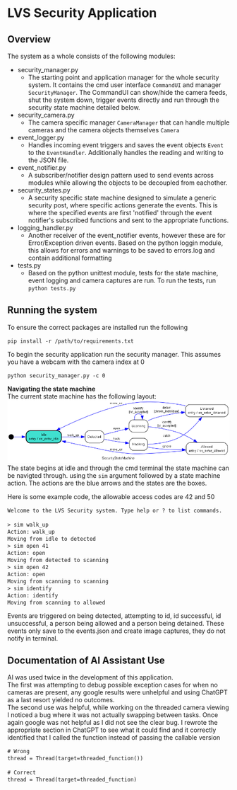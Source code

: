 # LVS Security Application

## Overview
The system as a whole consists of the following modules:
 - security_manager.py
	- The starting point and application manager for the whole security system. It contains the cmd user interface `CommandUI` and manager `SecurityManager`. The CommandUI can show/hide the camera feeds, shut the system down, trigger events directly and run through the security state machine detailed below.
 - security_camera.py
	- The camera specific manager `CameraManager` that can handle multiple cameras and the camera objects themselves `Camera`
 - event_logger.py
	- Handles incoming event triggers and saves the event objects `Event` to the `EventHandler`. Additionally handles the reading and writing to the JSON file.
 - event_notifier.py
	- A subscriber/notifier design pattern used to send events across modules while allowing the objects to be decoupled from eachother.
 - security_states.py
	- A security specific state machine designed to simulate a generic security post, where specific actions generate the events. This is where the specified events are first 'notified' through the event notifier's subscribed functions and sent to the appropriate functions.
 - logging_handler.py
	- Another receiver of the event_notifier events, however these are for Error/Exception driven events. Based on the python loggin module, this allows for errors and warnings to be saved to errors.log and contain additional formatting
 - tests.py
	- Based on the python unittest module, tests for the state machine, event logging and camera captures are run. To run the tests, run `python tests.py`

## Running the system
To ensure the correct packages are installed run the following
```
pip install -r /path/to/requirements.txt
```
To begin the security application run the security manager. This assumes you have a webcam with the camera index at 0
```
python security_manager.py -c 0
```
__Navigating the state machine__  
The current state machine has the following layout:
![alt text](SecurityStateMachine.png "Title")
The state begins at idle and through the cmd terminal the state machine can be navigted through. using the `sim` argument followed by a state machine action. The actions are the blue arrows and the states are the boxes.

Here is some example code, the allowable access codes are 42 and 50
```
Welcome to the LVS Security system. Type help or ? to list commands.

> sim walk_up
Action: walk_up
Moving from idle to detected
> sim open 41
Action: open
Moving from detected to scanning
> sim open 42
Action: open
Moving from scanning to scanning
> sim identify
Action: identify
Moving from scanning to allowed
```

Events are triggered on being detected, attempting to id, id successful, id unsuccessful, a person being allowed and a person being detained. These events only save to the events.json and create image captures, they do not notify in terminal.

## Documentation of AI Assistant Use
AI was used twice in the development of this application.  
The first was attempting to debug possible exception cases for when no cameras are present, any google results were unhelpful and using ChatGPT as a last resort yielded no outcomes.  
The second use was helpful, while working on the threaded camera viewing I noticed a bug where it was not actually swapping between tasks. Once again google was not helpful as I did not see the clear bug. I rewrote the appropriate section in ChatGPT to see what it could find and it correctly identified that I called the function instead of passing the callable version
```
# Wrong
thread = Thread(target=threaded_function())

# Correct
thread = Thread(target=threaded_function)
```